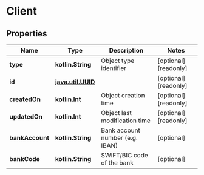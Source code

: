 
# Client

## Properties
Name | Type | Description | Notes
------------ | ------------- | ------------- | -------------
**type** | **kotlin.String** | Object type identifier |  [optional] [readonly]
**id** | [**java.util.UUID**](java.util.UUID.md) |  |  [optional] [readonly]
**createdOn** | **kotlin.Int** | Object creation time |  [optional] [readonly]
**updatedOn** | **kotlin.Int** | Object last modification time |  [optional] [readonly]
**bankAccount** | **kotlin.String** | Bank account number (e.g. IBAN) |  [optional]
**bankCode** | **kotlin.String** | SWIFT/BIC code of the bank |  [optional]



